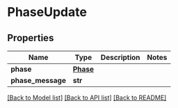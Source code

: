 # PhaseUpdate

## Properties
Name | Type | Description | Notes
------------ | ------------- | ------------- | -------------
**phase** | [**Phase**](Phase.md) |  | 
**phase_message** | **str** |  | 

[[Back to Model list]](../README.md#documentation-for-models) [[Back to API list]](../README.md#documentation-for-api-endpoints) [[Back to README]](../README.md)

